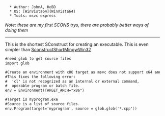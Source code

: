 
      * Author: JohnA, HeBD 
      * OS: [WinVista64](WinVista64) 
      * Tools: msvc express 
_Note: these are my first SCONS trys, there are probably better ways of doing them_ 

---

 This is the shortest SConstruct for creating an executable. This is even simpler than [SconstructShortMingwWin32](SconstructShortMingwWin32) 
```txt
#need glob to get source files
import glob

#Create an environment with x86 target as msvc does not support x64 and target defalts to host(x64).
#This fixes the following error:
#  'cl' is not recognized as an internal or external command,
#  operable program or batch file.
env = Environment(TARGET_ARCH="x86")

#Target is myprogram.exe
#Source is a list of source files.
env.Program(target='myprogram', source = glob.glob('*.cpp'))
```